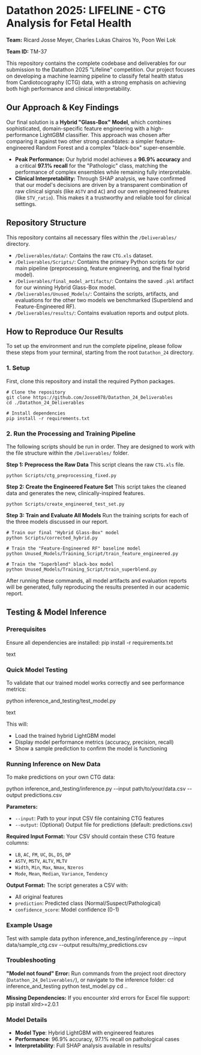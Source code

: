 # Datathon 2025: LIFELINE - CTG Analysis for Fetal Health

**Team:** Ricard Josse Meyer, Charles Lukas Chairos Yo, Poon Wei Lok

**Team ID:** TM-37

This repository contains the complete codebase and deliverables for our submission to the Datathon 2025 "Lifeline" competition. Our project focuses on developing a machine learning pipeline to classify fetal health status from Cardiotocography (CTG) data, with a strong emphasis on achieving both high performance and clinical interpretability.

## Our Approach & Key Findings

Our final solution is a **Hybrid "Glass-Box" Model**, which combines sophisticated, domain-specific feature engineering with a high-performance LightGBM classifier. This approach was chosen after comparing it against two other strong candidates: a simpler feature-engineered Random Forest and a complex "black-box" super-ensemble.

*   **Peak Performance:** Our hybrid model achieves a **96.9% accuracy** and a critical **97.1% recall** for the "Pathologic" class, matching the performance of complex ensembles while remaining fully interpretable.
*   **Clinical Interpretability:** Through SHAP analysis, we have confirmed that our model's decisions are driven by a transparent combination of raw clinical signals (like `ASTV` and `AC`) and our own engineered features (like `STV_ratio`). This makes it a trustworthy and reliable tool for clinical settings.

## Repository Structure

This repository contains all necessary files within the `/Deliverables/` directory.

*   `/Deliverables/data/`: Contains the raw `CTG.xls` dataset.
*   `/Deliverables/Scripts/`: Contains the primary Python scripts for our main pipeline (preprocessing, feature engineering, and the final hybrid model).
*   `/Deliverables/final_model_artifacts/`: Contains the saved `.pkl` artifact for our winning Hybrid Glass-Box model.
*   `/Deliverables/Unused_Models/`: Contains the scripts, artifacts, and evaluations for the other two models we benchmarked (Superblend and Feature-Engineered RF).
*   `/Deliverables/results/`: Contains evaluation reports and output plots.

## How to Reproduce Our Results

To set up the environment and run the complete pipeline, please follow these steps from your terminal, starting from the root `Datathon_24` directory.

### 1. Setup

First, clone this repository and install the required Python packages.

```
# Clone the repository
git clone https://github.com/Josse078/Datathon_24_Deliverables
cd ./Datathon_24_Deliverables

# Install dependencies
pip install -r requirements.txt
```

### 2. Run the Processing and Training Pipeline

The following scripts should be run in order. They are designed to work with the file structure within the `/Deliverables/` folder.

**Step 1: Preprocess the Raw Data**
This script cleans the raw `CTG.xls` file.

```
python Scripts/ctg_preprocessing_fixed.py
```

**Step 2: Create the Engineered Feature Set**
This script takes the cleaned data and generates the new, clinically-inspired features.

```
python Scripts/create_engineered_test_set.py
```

**Step 3: Train and Evaluate All Models**
Run the training scripts for each of the three models discussed in our report.

```
# Train our final "Hybrid Glass-Box" model
python Scripts/corrected_hybrid.py

# Train the "Feature-Engineered RF" baseline model
python Unused_Models/Training_Script/train_feature_engineered.py

# Train the "Superblend" black-box model
python Unused_Models/Training_Script/train_superblend.py
```

After running these commands, all model artifacts and evaluation reports will be generated, fully reproducing the results presented in our academic report.

## Testing & Model Inference

### Prerequisites
Ensure all dependencies are installed:
pip install -r requirements.txt

text

### Quick Model Testing
To validate that our trained model works correctly and see performance metrics:

python inference_and_testing/test_model.py

text

This will:
- Load the trained hybrid LightGBM model
- Display model performance metrics (accuracy, precision, recall)
- Show a sample prediction to confirm the model is functioning

### Running Inference on New Data
To make predictions on your own CTG data:

python inference_and_testing/inference.py --input path/to/your/data.csv --output predictions.csv

**Parameters:**
- `--input`: Path to your input CSV file containing CTG features
- `--output`: (Optional) Output file for predictions (default: predictions.csv)

**Required Input Format:**
Your CSV should contain these CTG feature columns:
- `LB`, `AC`, `FM`, `UC`, `DL`, `DS`, `DP`
- `ASTV`, `MSTV`, `ALTV`, `MLTV` 
- `Width`, `Min`, `Max`, `Nmax`, `Nzeros`
- `Mode`, `Mean`, `Median`, `Variance`, `Tendency`

**Output Format:**
The script generates a CSV with:
- All original features
- `prediction`: Predicted class (Normal/Suspect/Pathological)  
- `confidence_score`: Model confidence (0-1)

### Example Usage
Test with sample data
python inference_and_testing/inference.py --input data/sample_ctg.csv --output results/my_predictions.csv

### Troubleshooting
**"Model not found" Error:** 
Run commands from the project root directory (`Datathon_24_Deliverables/`), or navigate to the inference folder:
cd inference_and_testing
python test_model.py
cd ..

**Missing Dependencies:** 
If you encounter xlrd errors for Excel file support:
pip install xlrd>=2.0.1

### Model Details
- **Model Type**: Hybrid LightGBM with engineered features
- **Performance**: 96.9% accuracy, 97.1% recall on pathological cases
- **Interpretability**: Full SHAP analysis available in results/
